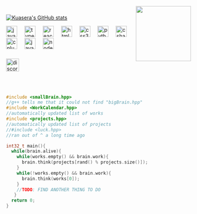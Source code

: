 
###
###

<br clear="both">

<img align="right" height="150" src="https://media1.tenor.com/m/DW7_R8EkhcgAAAAd/goat-creepy-scary-creepy-goat.gif"  />

###
[![Kuasera's GitHub stats](https://github-readme-stats.vercel.app/api?username=Kuasera)](https://github.com/anuraghazra/github-readme-stats)
<div align="left">
  <img src="https://cdn.jsdelivr.net/gh/devicons/devicon/icons/javascript/javascript-original.svg" height="30" alt="javascript logo"  />
  <img width="12" />
  <img src="https://cdn.jsdelivr.net/gh/devicons/devicon/icons/typescript/typescript-original.svg" height="30" alt="typescript logo"  />
  <img width="12" />
  <img src="https://cdn.jsdelivr.net/gh/devicons/devicon/icons/react/react-original.svg" height="30" alt="react logo"  />
  <img width="12" />
  <img src="https://cdn.jsdelivr.net/gh/devicons/devicon/icons/html5/html5-original.svg" height="30" alt="html5 logo"  />
  <img width="12" />
  <img src="https://cdn.jsdelivr.net/gh/devicons/devicon/icons/css3/css3-original.svg" height="30" alt="css3 logo"  />
  <img width="12" />
  <img src="https://cdn.jsdelivr.net/gh/devicons/devicon/icons/python/python-original.svg" height="30" alt="python logo"  />
  <img width="12" />
  <img src="https://cdn.jsdelivr.net/gh/devicons/devicon/icons/csharp/csharp-original.svg" height="30" alt="csharp logo"  />
  <img width="12" />
  <img src="https://cdn.jsdelivr.net/gh/devicons/devicon/icons/cplusplus/cplusplus-original.svg" height="30" alt="cplusplus logo"  />
  <img width="12" />
  <img src="https://cdn.jsdelivr.net/gh/devicons/devicon/icons/java/java-original.svg" height="30" alt="java logo"  />
  <img width="12" />
  <img src="https://cdn.jsdelivr.net/gh/devicons/devicon/icons/nodejs/nodejs-original.svg" height="30" alt="nodejs logo"  />
</div>

###

<div align="left">
  <a href="https://discord.com/users/393444435079331860" target="_blank">
    <img src="https://img.shields.io/static/v1?message=Discord&logo=discord&label=&color=7289DA&logoColor=white&labelColor=&style=for-the-badge" height="35" alt="discord logo"  />
  </a>
</div>

###

<br clear="both">

###
###

```cpp
#include <smallBrain.hpp>
//g++ tells me that it could not find "bigBrain.hpp"
#include <WorkCalendar.hpp>
//automatically updated list of works
#include <projects.hpp>
//automatically updated list of projects
//#include <luck.hpp>
//ran out of ^ a long time ago

int32_t main(){
  while(brain.alive){ 
    while(works.empty() && brain.work){
      brain.think(projects[rand() % projects.size()]); 
    }
    while(!works.empty() && brain.work){
      brain.think(works[0]);
    }
    //TODO: FIND ANOTHER THING TO DO
   }
  return 0;
}
```
